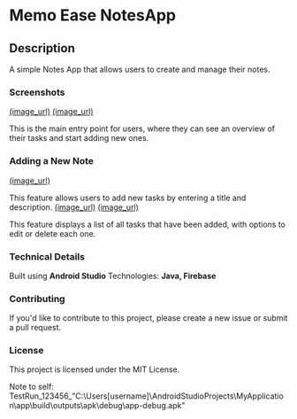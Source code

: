 # Memo Ease NotesApp
## Description
A simple Notes App that allows users to create and manage their notes.

### Screenshots
[(image_url)](link_url)
[(image_url)](link_url)

This is the main entry point for users, where they can see an overview of their tasks and start adding new ones.

### Adding a New Note
[(image_url)](link_url)

This feature allows users to add new tasks by entering a title and description.
[(image_url)](link_url)
[(image_url)](link_url)

This feature displays a list of all tasks that have been added, with options to edit or delete each one.

### Technical Details
Built using **Android Studio**
Technologies: **Java, Firebase**

### Contributing
If you'd like to contribute to this project, please create a new issue or submit a pull request.

### License
This project is licensed under the MIT License.

Note to self: TestRun_123456_"C:\Users\[username]\AndroidStudioProjects\MyApplication\app\build\outputs\apk\debug\app-debug.apk"
